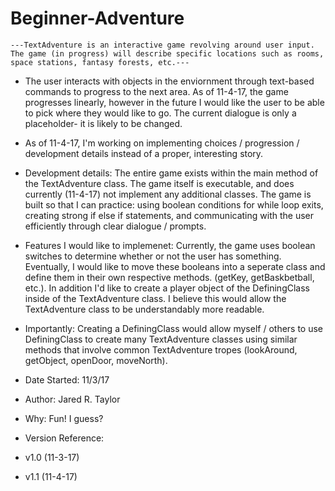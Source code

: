 # Beginner-Adventure

    ---TextAdventure is an interactive game revolving around user input. The game (in progress) will describe specific locations such as rooms, space stations, fantasy forests, etc.---
    
 * The user interacts with objects in the enviornment through text-based commands to progress to the next area. As of 11-4-17, the game progresses linearly, however in the future I would like the user to be able to pick where they would like to go. The current dialogue is only a placeholder- it is likely to be changed. 
 
 * As of 11-4-17, I'm working on implementing choices / progression / development details instead of a proper, interesting story.
 
 * Development details: The entire game exists within the main method of the TextAdventure class. The game itself is executable, and does currently (11-4-17) not implement any additional classes. The game is built so that I can practice: using boolean conditions for while loop exits, creating strong if else if statements, and communicating with the user efficiently through clear dialogue / prompts.

 * Features I would like to implemenet: Currently, the game uses boolean switches to determine whether or not the user has something. Eventually, I would like to move these booleans into a seperate class and define them in their own respective methods. (getKey, getBaskbetball, etc.). In addition I'd like to create a player object of the DefiningClass inside of the TextAdventure class. I believe this would allow the TextAdventure class to be understandably more readable. 

* Importantly: Creating a DefiningClass would allow myself / others to use DefiningClass to create many TextAdventure classes using similar methods that involve common TextAdventure tropes (lookAround, getObject, openDoor, moveNorth).


 * Date Started: 11/3/17
 * Author: Jared R. Taylor
 * Why: Fun! I guess?

* Version Reference:
* v1.0 (11-3-17)
* v1.1 (11-4-17)
